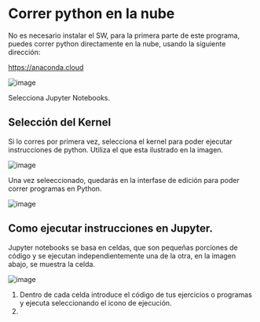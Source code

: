 # Correr python en la nube

No es necesario instalar el SW, para la primera parte de este programa, puedes correr python directamente en la nube, usando la siguiente dirección:

https://anaconda.cloud

![image](https://github.com/user-attachments/assets/a976e94f-11b3-41e8-8867-1340c9213dfd)

Selecciona Jupyter Notebooks.

## Selección del Kernel

Si lo corres por primera vez, selecciona el kernel para poder ejecutar instrucciones de python. Utiliza el que esta ilustrado en la imagen.

![image](https://github.com/user-attachments/assets/4f8ec94f-8c1f-4f96-baec-44a15679ec17)

Una vez seleeccionado, quedarás en la interfase de edición para poder correr programas en Python.

![image](https://github.com/user-attachments/assets/2dc2708b-8c37-47d0-bc60-ec830816e229)

## Como ejecutar instrucciones en Jupyter.

Jupyter notebooks se basa en celdas, que son pequeñas porciones de código y se ejecutan independientemente una de la otra, en la imagen abajo, se muestra la celda.

![image](https://github.com/user-attachments/assets/94e1a02f-b51c-4560-96d3-2fe9df30e979)

1. Dentro de cada celda introduce el código de tus ejercicios o programas y ejecuta seleccionando el icono de ejecución.
2. 
